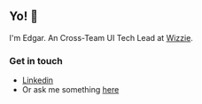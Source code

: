 ## Yo! 👋

I'm Edgar. An Cross-Team UI Tech Lead at [Wizzie](https://wizzie.io/).


### Get in touch 

- [Linkedin](https://www.linkedin.com/in/edgar-bermejo/)
- Or ask me something [here](https://github.com/builtbyedgar/builtbyedgar/issues)
